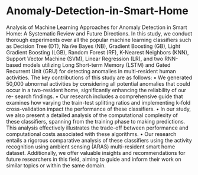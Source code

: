 # Anomaly-Detection-in-Smart-Home
Analysis of Machine Learning Approaches for Anomaly Detection in Smart Home: A Systematic Review and Future Directions.
In this study, we conduct thorough experiments over all the popular machine learning classifiers such as Decision Tree (DT), Na ̈ıve Bayes (NB), Gradient Boosting (GB), Light Gradient Boosting (LGB), Random Forest (RF), K-Nearest Neighbors (KNN), Support Vector Machine (SVM), Linear Regression (LR), and two RNN-based models utilizing Long Short-term Memory (LSTM) and Gated Recurrent Unit (GRU) for detecting anomalies in multi-resident human activities. The key contributions of this study are as follows:
• We generated 50,000 abnormal activities by considering all potential anomalies that could occur in a two-resident home, significantly enhancing the reliability of our re- search findings.
• Our research includes a comprehensive guide that examines how varying the train-test splitting ratios and implementing k-fold cross-validation impact the performance of these classifiers.
• In our study, we also present a detailed analysis of the computational complexity of these classifiers, spanning from the training phase to making predictions. This analysis effectively illustrates the trade-off between performance and computational costs associated with these algorithms.
• Our research entails a rigorous comparative analysis of these classifiers using the activity recognition using ambient sensing (ARAS) multi-resident smart home dataset. Additionally, we offer valuable insights and recommendations for future researchers in this field, aiming to guide and inform their work on similar topics or within the same domain.
